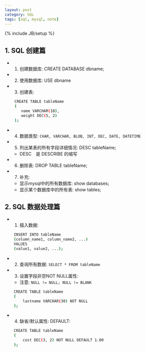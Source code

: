 ```yaml
---
layout: post
category: SQL
tags: [sql, mysql, note]
---
```

{% include JB/setup %}

## 1. SQL 创建篇
* 1. 创建数据库: CREATE DATABASE dbname;
* 2. 使用数据库: USE dbname
* 3. 创建表:

    ```bash
     CREATE TABLE tableName
     (
        name VARCHAR(10),
        weight DEC(5, 2)
     );
    ```

* 4. 数据类型: `CHAR, VARCHAR, BLOB, INT, DEC, DATE, DATETIME`
* 5. 列出某表的所有字段详细情况: DESC tableName; 
  * DESC　是 DESCRIBE 的缩写
* 6. 删除表: DROP TABLE tableName;
* 7. 补充:
    * 显示mysql中的所有数据库: show databases;
    * 显示某个数据库中的所有表: show tables;

## 2. SQL 数据处理篇
* 1. 插入数据:

```bash
    INSERT INTO tableName 
    (column_name1, column_name2, ...)
    VALUES
    (value1, value2, ...);
```

* 2. 查询所有数据: `SELECT * FROM tableName`
* 3. 设置字段非空NOT NULL属性:
    * 注意: `NULL != NULL; NULL != BLANK`

```bash
    CREATE TABLE tableName 
    (
        lastname VARCHAR(30) NOT NULL
    );
```

* 4. 缺省/默认属性: DEFAULT:

```bash
    CREATE TABLE tableName
    (
        cost DEC(3, 2) NOT NULL DEFAULT 1.00
    );
```
